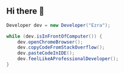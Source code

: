 ## Hi there 👋

<!--
**Sprinining/Sprinining** is a ✨ _special_ ✨ repository because its `README.md` (this file) appears on your GitHub profile.

Here are some ideas to get you started:

- 🔭 I’m currently working on ...
- 🌱 I’m currently learning ...
- 👯 I’m looking to collaborate on ...
- 🤔 I’m looking for help with ...
- 💬 Ask me about ...
- 📫 How to reach me: ...
- 😄 Pronouns: ...
- ⚡ Fun fact: ...
-->

```java
Developer dev = new Developer("Ezra");

while (dev.isInFrontOfComputer()) {
    dev.openChromeBrowser();
    dev.copyCodeFromStackOverflow();
    dev.pasteCodeInIDE();
    dev.feelLikeAProfessionalDeveloper();
}
```
